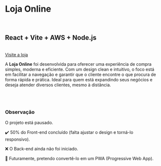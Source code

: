 # Loja Online

<br/>
<h2>React + Vite + AWS + Node.js</h2>  
<br/>
<a href="https://lojapremium-7iq9.vercel.app/" target="_blank">Visite a loja</a>  
<br/>
<p>A <strong>Loja Online</strong> foi desenvolvida para oferecer uma experiência de compra simples, moderna e eficiente.  
Com um design clean e intuitivo, o foco está em facilitar a navegação e garantir que o cliente encontre o que procura de forma rápida e prática.  
Ideal para quem está expandindo seus negócios e deseja atender diversos clientes, mesmo à distância.</p>  
<br/>
<br/>
<h3>Observação</h3>  
<p>O projeto está pausado.</p>  
<p>✔️ 50% do Front-end concluído (falta ajustar o design e torná-lo responsivo).</p>  
<p>❌ O Back-end ainda não foi iniciado.</p>  
<p>🔮 Futuramente, pretendo convertê-lo em um PWA (Progressive Web App).</p>
